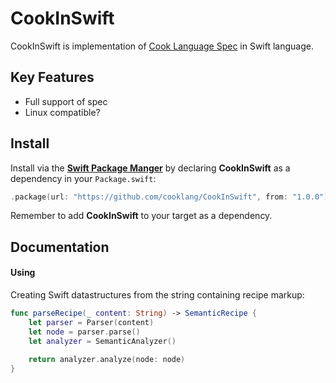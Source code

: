 # CookInSwift

CookInSwift is implementation of [Cook Language Spec](https://github.com/cooklang/spec) in Swift language.

## Key Features

- Full support of spec
- Linux compatible?

## Install

Install via the [**Swift Package Manger**](https://swift.org/package-manager/) by declaring **CookInSwift** as a dependency in your  `Package.swift`:

``` swift
.package(url: "https://github.com/cooklang/CookInSwift", from: "1.0.0")
```

Remember to add **CookInSwift** to your target as a dependency.

## Documentation

#### Using
Creating Swift datastructures from the string containing recipe markup:

```  swift
func parseRecipe(_ content: String) -> SemanticRecipe {
    let parser = Parser(content)
    let node = parser.parse()
    let analyzer = SemanticAnalyzer()
    
    return analyzer.analyze(node: node)
}
```

